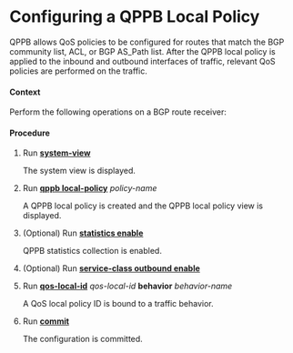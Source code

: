 Configuring a QPPB Local Policy
===============================

QPPB allows QoS policies to be configured for routes that match the BGP community list, ACL, or BGP AS\_Path list. After the QPPB local policy is applied to the inbound and outbound interfaces of traffic, relevant QoS policies are performed on the traffic.

#### Context

Perform the following operations on a BGP route receiver:


#### Procedure

1. Run [**system-view**](cmdqueryname=system-view)
   
   
   
   The system view is displayed.
2. Run [**qppb local-policy**](cmdqueryname=qppb+local-policy) *policy-name*
   
   
   
   A QPPB local policy is created and the QPPB local policy view is displayed.
3. (Optional) Run [**statistics enable**](cmdqueryname=statistics+enable)
   
   
   
   QPPB statistics collection is enabled.
4. (Optional) Run [**service-class outbound enable**](cmdqueryname=service-class+outbound+enable)
5. Run [**qos-local-id**](cmdqueryname=qos-local-id) *qos-local-id* **behavior** *behavior-name*
   
   
   
   A QoS local policy ID is bound to a traffic behavior.
6. Run [**commit**](cmdqueryname=commit)
   
   
   
   The configuration is committed.